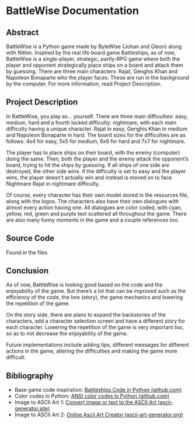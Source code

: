 # BattleWise Documentation
## Abstract
BattleWise is a Python game made by ByteWise (Johan and Gleon) along with Nithin. Inspired by the real life board game Battleships, as of now, BattleWise is a single-player, strategic, partly-RPG game where both the player and opponent strategically place ships on a board and attack them by guessing. There are three main characters: Rajat, Genghis Khan and Napoleon Bonaparte who the player faces. These are run in the background by the computer. For more information, read Project Description.

## Project Description
In BattleWise, you play as… yourself. There are three main difficulties: easy, medium, hard and a fourth locked difficulty: nightmare, with each main difficulty having a unique character. Rajat in easy, Genghis Khan in medium and Napoleon Bonaparte in hard. The board sizes for the difficulties are as follows: 4x4 for easy, 5x5 for medium, 6x6 for hard and 7x7 for nightmare.

The player has to place ships on their board, with the enemy (computer) doing the same. Then, both the player and the enemy attack the opponent’s board, trying to hit the ships by guessing. If all ships of one side are destroyed, the other side wins. If the difficulty is set to easy and the player wins, the player doesn’t actually win and instead is moved on to face Nightmare Rajat in nightmare difficulty.

Of course, every character has their own model stored in the resources file, along with the logos. The characters also have their own dialogues with almost every action having one. All dialogues are color coded, with cyan, yellow, red, green and purple text scattered all throughout the game. There are also many funny moments in the game and a couple references too.

## Source Code
Found in the files

## Conclusion
As of now, BattleWise is looking good based on the code and the enjoyability of the game. But there’s a lot that can be improved such as the efficiency of the code, the lore (story), the game mechanics and lowering the repetition of the game.

On the story side, there are plans to expand the backstories of the characters, add a character selection screen and have a different story for each character. Lowering the repetition of the game is very important too, so as to not decrease the enjoyability of the game.

Future implementations include adding tips, different messages for different actions in the game, altering the difficulties and making the game more difficult.

## Bibliography
- Base game code inspiration: [Battleships Code in Python (github.com)](https://gist.github.com/w0300133/7f3e3e6f836e519f64272150ca34080c)
-	Color codes in Python: [ANSI color codes in Python (github.com)](https://gist.github.com/rene-d/9e584a7dd2935d0f461904b9f2950007)
-	Image to ASCII Art 1: [Convert image or text to the ASCII Art (ascii-generator.site)](https://ascii-generator.site/)
-	Image to ASCII Art 2: [Online Ascii Art Creator (ascii-art-generator.org)](https://www.ascii-art-generator.org/)
